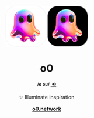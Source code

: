 <p align="center">
    <img width="22%" src="assets/logo-light.png#gh-light-mode-only">
    <img width="22%" src="assets/logo-dark.png#gh-dark-mode-only">
</p>
<div>
    <h1 align="center">o0</h1>
    <p align="center">
      <sup><b>/o oʊ/ <a target="_blank" href="https://github.com/user-attachments/assets/0f0f57b4-6542-4a6e-a179-83b158587dd1">&nbsp;🔉</a></b></sup>
    </p>
    <p align="center">
      ✨ Illuminate inspiration
    </p>
    <p align="center">
      <strong><a href="https://o0.network">o0.network</a></strong>
    </p>
</div>
